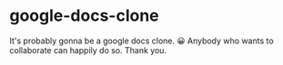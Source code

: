 # google-docs-clone
  It's probably gonna be a google docs clone. 😀
  Anybody who wants to collaborate can happily do so. 
  Thank you.
